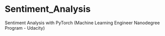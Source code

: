 # Sentiment_Analysis
Sentiment Analysis with PyTorch (Machine Learning Engineer Nanodegree Program - Udacity)
